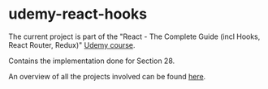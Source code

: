 # udemy-react-hooks

The current project is part of the "React - The Complete Guide (incl Hooks, React Router, Redux)" [Udemy course](https://www.udemy.com/course/react-the-complete-guide-incl-redux/).

Contains the implementation done for Section 28.

An overview of all the projects involved can be found [here](../../..).
